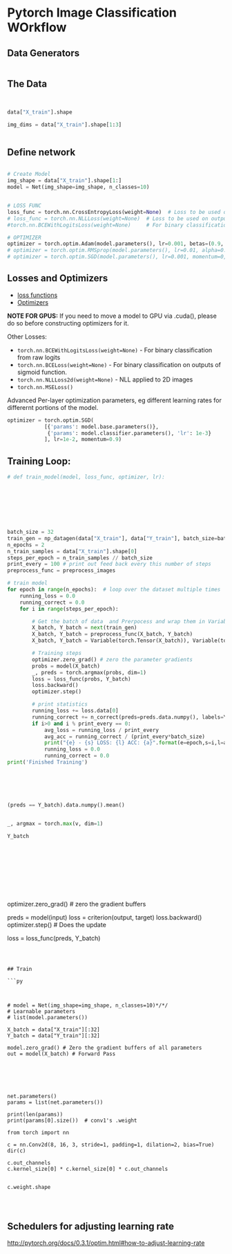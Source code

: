 # Pytorch Image Classification WOrkflow


## Data Generators

```py

```


## The Data

```py


data["X_train"].shape

img_dims = data["X_train"].shape[1:3]



```


## Define network

```py

# Create Model
img_shape = data["X_train"].shape[1:]
model = Net(img_shape=img_shape, n_classes=10)


# LOSS FUNC
loss_func = torch.nn.CrossEntropyLoss(weight=None)  # Loss to be used on raw logits
# loss_func = torch.nn.NLLLoss(weight=None)  # Loss to be used on outputs of LogSoftmax() layer
#torch.nn.BCEWithLogitsLoss(weight=None)     # For binary classification from raw logits

# OPTIMIZER
optimizer = torch.optim.Adam(model.parameters(), lr=0.001, betas=(0.9, 0.999), eps=1e-08, weight_decay=0)
# optimizer = torch.optim.RMSprop(model.parameters(), lr=0.01, alpha=0.99, eps=1e-08, weight_decay=0, momentum=0)
# optimizer = torch.optim.SGD(model.parameters(), lr=0.001, momentum=0, dampening=0, weight_decay=0, nesterov=False)


```


## Losses and Optimizers

- [loss functions](http://pytorch.org/docs/0.3.1/nn.html#loss-functions)
- [Optimizers](http://pytorch.org/docs/0.3.1/optim.html)


**NOTE FOR GPUS:** If you need to move a model to GPU via .cuda(), please do so before constructing optimizers for it.

Other Losses:

- `torch.nn.BCEWithLogitsLoss(weight=None)` -  For binary classification from raw logits
- `torch.nn.BCELoss(weight=None)` - For binary classification on outputs of sigmoid function.
- `torch.nn.NLLLoss2d(weight=None)` - NLL applied to 2D images
- `torch.nn.MSELoss()`

Advanced Per-layer optimization parameters, eg different learning rates for differernt portions of the model.

```py
optimizer = torch.optim.SGD(
            [{'params': model.base.parameters()},
             {'params': model.classifier.parameters(), 'lr': 1e-3}
            ], lr=1e-2, momentum=0.9)
```


## Training Loop:

```py
# def train_model(model, loss_func, optimizer, lr):








batch_size = 32
train_gen = np_datagen(data["X_train"], data["Y_train"], batch_size=batch_size, shuffle=False)
n_epochs = 2
n_train_samples = data["X_train"].shape[0]
steps_per_epoch = n_train_samples // batch_size
print_every = 100 # print out feed back every this number of steps
preprocess_func = preprocess_images

# train model
for epoch in range(n_epochs):  # loop over the dataset multiple times
    running_loss = 0.0
    running_correct = 0.0
    for i in range(steps_per_epoch):

        # Get the batch of data  and Prerpocess and wrap them in Variable
        X_batch, Y_batch = next(train_gen)
        X_batch, Y_batch = preprocess_func(X_batch, Y_batch)
        X_batch, Y_batch = Variable(torch.Tensor(X_batch)), Variable(torch.LongTensor(Y_batch))

        # Training steps
        optimizer.zero_grad() # zero the parameter gradients
        probs = model(X_batch)
        _, preds = torch.argmax(probs, dim=1)
        loss = loss_func(probs, Y_batch)
        loss.backward()
        optimizer.step()

        # print statistics
        running_loss += loss.data[0]
        running_correct += n_correct(preds=preds.data.numpy(), labels=Y_batch.data.numpy())
        if i>0 and i % print_every == 0:
            avg_loss = running_loss / print_every
            avg_acc = running_correct / (print_every*batch_size)
            print("{e} - {s} LOSS: {l} ACC: {a}".format(e=epoch,s=i,l=avg_loss, a=avg_acc))
            running_loss = 0.0
            running_correct = 0.0
print('Finished Training')






(preds == Y_batch).data.numpy().mean()


_, argmax = torch.max(v, dim=1)

Y_batch











```

optimizer.zero_grad()   # zero the gradient buffers

preds = model(input)
loss = criterion(output, target)
loss.backward()
optimizer.step()    # Does the update



loss = loss_func(preds, Y_batch)

```



## Train

```py



# model = Net(img_shape=img_shape, n_classes=10)*/*/
# Learnable parameters
# list(model.parameters())

X_batch = data["X_train"][:32]
Y_batch = data["Y_train"][:32]

model.zero_grad() # Zero the gradient buffers of all parameters
out = model(X_batch) # Forward Pass






net.parameters()
params = list(net.parameters())

print(len(params))
print(params[0].size())  # conv1's .weight

from torch import nn

c = nn.Conv2d(8, 16, 3, stride=1, padding=1, dilation=2, bias=True)
dir(c)

c.out_channels
c.kernel_size[0] * c.kernel_size[0] * c.out_channels


c.weight.shape




```



## Schedulers for adjusting learning rate

http://pytorch.org/docs/0.3.1/optim.html#how-to-adjust-learning-rate
